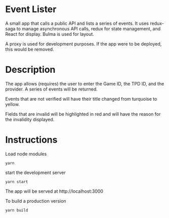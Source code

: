 # Event Lister

A small app that calls a public API and lists a series of events.  It uses redux-saga to manage asynchronous API calls, redux for state management, and React for display.  Bulma is used for layout.

A proxy is used for development purposes.  If the app were to be deployed, this would be removed.

# Description

The app allows (requires) the user to enter the Game ID, the TPD ID, and the provider.  A series of events will be returned.  

Events that are not verified will have their title changed from turquoise to yellow.

Fields that are invalid will be highlighted in red and will have the reason for the invalidity displayed.

# Instructions

Load node modules

`yarn`

start the development server

`yarn start` 

The app will be served at http://localhost:3000

To build a production version

`yarn build` 
